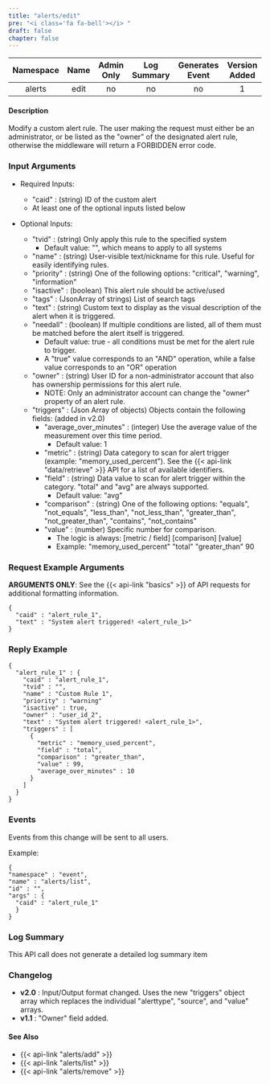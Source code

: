 ```yaml
---
title: "alerts/edit"
pre: "<i class='fa fa-bell'></i> "
draft: false
chapter: false
---
```


| Namespace | Name | Admin Only | Log Summary | Generates Event | Version Added
|:----------------:|:--------:|:--------:|:--------:|:--------:|:---:|
| alerts | edit | no | no | no | 1 |

#### Description
Modify a custom alert rule. The user making the request must either be an administrator, or be listed as the "owner" of the designated alert rule, otherwise the middleware will return a FORBIDDEN error code.

### Input Arguments
* Required Inputs:
   * "caid" : (string) ID of the custom alert
   * At least one of the optional inputs listed below

* Optional Inputs:
   * "tvid" : (string) Only apply this rule to the specified system 
      * Default value: "", which means to apply to all systems
   * "name" : (string) User-visible text/nickname for this rule. Useful for easily identifying rules.
   * "priority" : (string) One of the following options: "critical", "warning", "information"
   * "isactive" : (boolean) This alert rule should be active/used
   * "tags" : (JsonArray of strings) List of search tags
   * "text" : (string) Custom text to display as the visual description of the alert when it is triggered.
   * "needall" : (boolean) If multiple conditions are listed, all of them must be matched before the alert itself is triggered.
      * Default value: true - all conditions must be met for the alert rule to trigger.
      * A "true" value corresponds to an "AND" operation, while a false value corresponds to an "OR" operation
   * "owner" : (string) User ID for a non-administrator account that also has ownership permissions for this alert rule.
      * NOTE: Only an administrator account can change the "owner" property of an alert rule.
   * "triggers" : (Json Array of objects) Objects contain the following fields: (added in v2.0)
      * "average_over_minutes" : (integer) Use the average value of the measurement over this time period.
         * Default value: 1
      * "metric" : (string) Data category to scan for alert trigger (example: "memory_used_percent"). See the {{< api-link "data/retrieve" >}} API for a list of available identifiers.
      * "field" : (string) Data value to scan for alert trigger within the category. "total" and "avg" are always supported. 
         * Default value: "avg"
      * "comparison" : (string) One of the following options: "equals", "not_equals", "less_than", "not_less_than", "greater_than", "not_greater_than", "contains", "not_contains"
      * "value" : (number) Specific number for comparison. 
         * The logic is always: [metric / field] [comparison] [value]
         * Example: "memory_used_percent" "total" "greater_than" 90


### Request Example Arguments
**ARGUMENTS ONLY**: See the {{< api-link "basics" >}} of API requests for additional formatting information.

```
{
  "caid" : "alert_rule_1",
  "text" : "System alert triggered! <alert_rule_1>"
}
```

### Reply Example
```
{
  "alert_rule_1" : {
    "caid" : "alert_rule_1",
    "tvid" : "",
    "name" : "Custom Rule 1",
    "priority" : "warning"
    "isactive" : true,
    "owner" : "user_id_2",
    "text" : "System alert triggered! <alert_rule_1>",
    "triggers" : [
      {
        "metric" : "memory_used_percent",
        "field" : "total",
        "comparison" : "greater_than",
        "value" : 99,
        "average_over_minutes" : 10
      }
    ]
  }
}
```

### Events
Events from this change will be sent to all users.

Example:
```
{
"namespace" : "event",
"name" : "alerts/list",
"id" : "",
"args" : {
  "caid" : "alert_rule_1"
  }
}
```

### Log Summary
This API call does not generate a detailed log summary item

### Changelog
* **v2.0** : Input/Output format changed. Uses the new "triggers" object array which replaces the individual "alerttype", "source", and "value" arrays.
* **v1.1** : "Owner" field added.

#### See Also
* {{< api-link "alerts/add" >}}
* {{< api-link "alerts/list" >}}
* {{< api-link "alerts/remove" >}}

